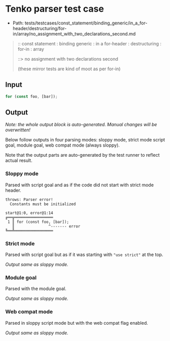 # Tenko parser test case

- Path: tests/testcases/const_statement/binding_generic/in_a_for-header/destructuring/for-in/array/no_assignment_with_two_declarations_second.md

> :: const statement : binding generic : in a for-header : destructuring : for-in : array
>
> ::> no assignment with two declarations second
>
> (these mirror tests are kind of moot as per for-in)

## Input

`````js
for (const foo, [bar]);
`````

## Output

_Note: the whole output block is auto-generated. Manual changes will be overwritten!_

Below follow outputs in four parsing modes: sloppy mode, strict mode script goal, module goal, web compat mode (always sloppy).

Note that the output parts are auto-generated by the test runner to reflect actual result.

### Sloppy mode

Parsed with script goal and as if the code did not start with strict mode header.

`````
throws: Parser error!
  Constants must be initialized

start@1:0, error@1:14
╔══╦═════════════════
 1 ║ for (const foo, [bar]);
   ║               ^------- error
╚══╩═════════════════

`````

### Strict mode

Parsed with script goal but as if it was starting with `"use strict"` at the top.

_Output same as sloppy mode._

### Module goal

Parsed with the module goal.

_Output same as sloppy mode._

### Web compat mode

Parsed in sloppy script mode but with the web compat flag enabled.

_Output same as sloppy mode._
